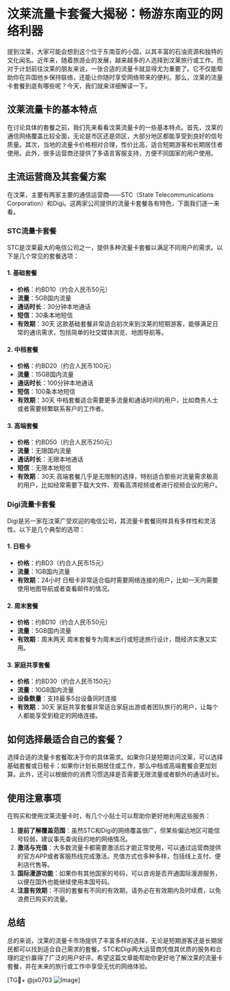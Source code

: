 # 汶莱流量卡套餐大揭秘：畅游东南亚的网络利器

提到汶莱，大家可能会想到这个位于东南亚的小国，以其丰富的石油资源和独特的文化闻名。近年来，随着旅游业的发展，越来越多的人选择到汶莱旅行或工作。而对于计划前往汶莱的朋友来说，一张合适的流量卡就显得尤为重要了。它不仅能帮助你在异国他乡保持联络，还能让你随时享受网络带来的便利。那么，汶莱的流量卡套餐到底有哪些呢？今天，我们就来详细解读一下。

## 汶莱流量卡的基本特点

在讨论具体的套餐之前，我们先来看看汶莱流量卡的一些基本特点。首先，汶莱的通信网络覆盖比较全面，无论是市区还是郊区，大部分地区都能享受到良好的信号质量。其次，当地的流量卡价格相对合理，性价比高，适合短期游客和长期居住者使用。此外，很多运营商还提供了多语言客服支持，方便不同国家的用户使用。

## 主流运营商及其套餐方案

在汶莱，主要有两家主要的通信运营商——STC（State Telecommunications Corporation）和Digi。这两家公司提供的流量卡套餐各有特色，下面我们逐一来看。

### STC流量卡套餐

STC是汶莱最大的电信公司之一，提供多种流量卡套餐以满足不同用户的需求。以下是几个常见的套餐选项：

#### 1. 基础套餐
- **价格**：约BD10（约合人民币50元）
- **流量**：5GB国内流量
- **通话时长**：30分钟本地通话
- **短信**：30条本地短信
- **有效期**：30天
这款基础套餐非常适合初次来到汶莱的短期游客，能够满足日常的通讯需求，包括简单的社交媒体浏览、地图导航等。

#### 2. 中档套餐
- **价格**：约BD20（约合人民币100元）
- **流量**：15GB国内流量
- **通话时长**：100分钟本地通话
- **短信**：100条本地短信
- **有效期**：30天
中档套餐适合需要更多流量和通话时间的用户，比如商务人士或者需要频繁联系客户的工作者。

#### 3. 高端套餐
- **价格**：约BD50（约合人民币250元）
- **流量**：无限国内流量
- **通话时长**：无限本地通话
- **短信**：无限本地短信
- **有效期**：30天
高端套餐几乎是无限制的选择，特别适合那些对流量需求极高的用户，比如经常需要下载大文件、观看高清视频或者进行视频会议的用户。

### Digi流量卡套餐

Digi是另一家在汶莱广受欢迎的电信公司，其流量卡套餐同样具有多样性和灵活性。以下是几个典型的选项：

#### 1. 日租卡
- **价格**：约BD3（约合人民币15元）
- **流量**：1GB国内流量
- **有效期**：24小时
日租卡非常适合临时需要网络连接的用户，比如一天内需要使用地图导航或者查看邮件的情况。

#### 2. 周末套餐
- **价格**：约BD10（约合人民币50元）
- **流量**：5GB国内流量
- **有效期**：周末两天
周末套餐专为周末出行或短途旅行设计，既经济实惠又实用。

#### 3. 家庭共享套餐
- **价格**：约BD30（约合人民币150元）
- **流量**：10GB国内流量
- **设备数量**：支持最多5台设备同时连接
- **有效期**：30天
家庭共享套餐非常适合家庭出游或者团队旅行的用户，让每个人都能享受到稳定的网络连接。

## 如何选择最适合自己的套餐？

选择合适的流量卡套餐取决于你的具体需求。如果你只是短期访问汶莱，可以选择基础套餐或日租卡；如果你计划长期居住或工作，那么中档或高端套餐会更加划算。此外，还可以根据你的消费习惯选择是否需要无限流量或者额外的通话时长。

## 使用注意事项

在购买和使用汶莱流量卡时，有几个小贴士可以帮助你更好地利用这些服务：

1. **提前了解覆盖范围**：虽然STC和Digi的网络覆盖很广，但某些偏远地区可能信号较弱，建议事先查询目的地的网络情况。
2. **激活与充值**：大多数流量卡都需要激活后才能正常使用，可以通过运营商提供的官方APP或者客服热线完成激活。充值方式也多种多样，包括线上支付、便利店代售等。
3. **国际漫游功能**：如果你有其他国家的号码，可以咨询是否开通国际漫游服务，以便在国外也能继续使用本国号码。
4. **注意有效期**：不同的套餐有不同的有效期，请务必在有效期内及时续费，以免浪费已购买的流量。

## 总结

总的来说，汶莱的流量卡市场提供了丰富多样的选择，无论是短期游客还是长期居民都可以找到适合自己需求的套餐。STC和Digi两大运营商凭借其优质的服务和合理的定价赢得了广泛的用户好评。希望这篇文章能帮助你更好地了解汶莱的流量卡套餐，并在未来的旅行或工作中享受无忧的网络体验。

[TG💪+ @jx0703 ![Image](https://github.com/user-attachments/assets/dbca1d08-cadb-493c-b0ec-ad6f7a83f270)]
